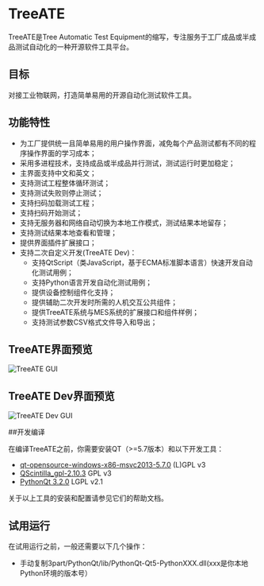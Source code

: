 # TreeATE
TreeATE是Tree Automatic Test Equipment的缩写，专注服务于工厂成品或半成品测试自动化的一种开源软件工具平台。

## 目标
对接工业物联网，打造简单易用的开源自动化测试软件工具。

## 功能特性
* 为工厂提供统一且简单易用的用户操作界面，减免每个产品测试都有不同的程序操作界面的学习成本；
* 采用多进程技术，支持成品或半成品并行测试，测试运行时更加稳定；
* 主界面支持中文和英文；
* 支持测试工程整体循环测试；
* 支持测试失败则停止测试；
* 支持扫码加载测试工程；
* 支持扫码开始测试；
* 支持无服务器和网络自动切换为本地工作模式，测试结果本地留存；
* 支持测试结果本地查看和管理；
* 提供界面插件扩展接口；
* 支持二次自定义开发(TreeATE Dev)：
  * 支持QtScript（类JavaScript，基于ECMA标准脚本语言）快速开发自动化测试用例；
  * 支持Python语言开发自动化测试用例；
  * 提供设备控制组件化支持；
  * 提供辅助二次开发时所需的人机交互公共组件；
  * 提供TreeATE系统与MES系统的扩展接口和组件样例；
  * 支持测试参数CSV格式文件导入和导出；

TreeATE界面预览
-------------------------------------------------------------------------------
![TreeATE GUI](https://raw.githubusercontent.com/WilliamYinwei/TreeATE/master/Doc/images/TreeATE.png)

TreeATE Dev界面预览
-------------------------------------------------------------------------------
![TreeATE Dev GUI](https://raw.githubusercontent.com/WilliamYinwei/TreeATE/master/Doc/images/TreeATE%20Dev.png)

##开发编译

在编译TreeATE之前，你需要安装QT（>=5.7版本）和以下开发工具：
* [qt-opensource-windows-x86-msvc2013-5.7.0](https://www.qt.io/)	(L)GPL v3
* [QScintilla_gpl-2.10.3](https://riverbankcomputing.com/software/qscintilla/download) GPL v3
* [PythonQt 3.2.0](http://pythonqt.sourceforge.net)	LGPL v2.1

关于以上工具的安装和配置请参见它们的帮助文档。

试用运行
-------------------------------------------------------------------------------
在试用运行之前，一般还需要以下几个操作：
* 手动复制3part/PythonQt/lib/PythonQt-Qt5-PythonXXX.dll(xxx是你本地Python环境的版本号）
